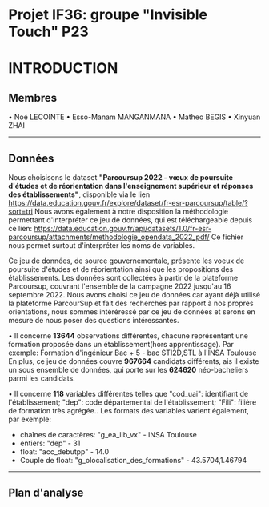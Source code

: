 # Projet IF36: groupe "Invisible Touch" P23

# INTRODUCTION

## Membres 
• Noé LECOINTE 
• Esso-Manam MANGANMANA
• Matheo BEGIS
• Xinyuan ZHAI

---

## Données
Nous choisisons le dataset **"Parcoursup 2022 - vœux de poursuite d'études et de réorientation dans l'enseignement supérieur et réponses des établissements"**, disponible via le lien https://data.education.gouv.fr/explore/dataset/fr-esr-parcoursup/table/?sort=tri
Nous avons également à notre disposition la méthodologie permettant d'interpréter ce jeu de données, qui est téléchargeable depuis ce lien: https://data.education.gouv.fr/api/datasets/1.0/fr-esr-parcoursup/attachments/methodologie_opendata_2022_pdf/
Ce fichier nous permet surtout d'interpréter les noms de variables.

Ce jeu de données, de source gouvernementale, présente les voeux de poursuite d'études et de réorientation ainsi que les propositions des établissements. Les données sont collectées à partir de la plateforme Parcoursup, couvrant l'ensemble de la campagne 2022 jusqu'au 16 septembre 2022. Nous avons choisi ce jeu de données car ayant déjà utilisé la plateforme ParcourSup et fait des recherches par rapport à nos propres orientations, nous sommes intéréressé par ce jeu de données et serons en mesure de nous poser des questions intéressantes.

• Il concerne **13644** observations différentes, chacune représentant une formation proposée dans un établissement(hors apprentissage). Par exemple: Formation d'ingénieur Bac + 5 - bac STI2D,STL à l'INSA Toulouse
En plus, ce jeu de données couvre **967664** candidats différents, ais il existe un sous ensemble de données, qui porte sur les **624620** néo-bacheliers parmi les candidats.

• Il concerne **118** variables différentes telles que "cod_uai": identifiant de l'établissement; "dep": code départemental de l'établissement; "Fili": filière de formation très agrégée.. Les formats des variables varient également, par exemple:
  - chaînes de caractères: "g_ea_lib_vx" - INSA Toulouse
  - entiers: "dep" - 31
  - float: "acc_debutpp" - 14.0
  - Couple de float: "g_olocalisation_des_formations" - 43.5704,1.46794


---



## Plan d'analyse
